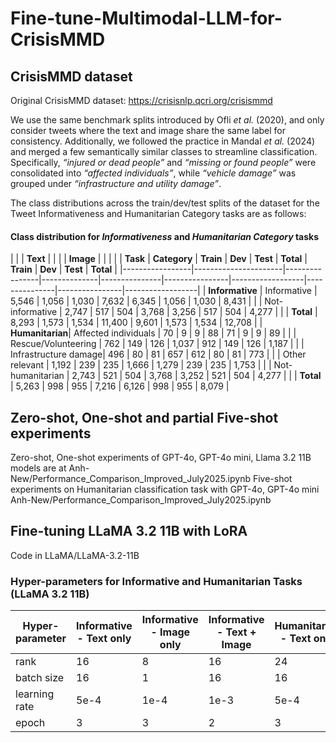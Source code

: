 # Fine-tune-Multimodal-LLM-for-CrisisMMD

## CrisisMMD dataset
Original CrisisMMD dataset: https://crisisnlp.qcri.org/crisismmd 

We use the same benchmark splits introduced by Ofli *et al.* (2020), and only consider tweets where the text and image share the same label for consistency. Additionally, we followed the practice in Mandal *et al.* (2024) and merged a few semantically similar classes to streamline classification. Specifically, *“injured or dead people”* and *“missing or found people”* were consolidated into *“affected individuals”*, while *“vehicle damage”* was grouped under *“infrastructure and utility damage”*.

The class distributions across the train/dev/test splits of the dataset for the Tweet Informativeness and Humanitarian Category tasks are as follows:
#### Class distribution for *Informativeness* and *Humanitarian Category* tasks
|                 |                      | **Text**       |              |               |                | **Image**        |               |                |                  |
| **Task**        | **Category**         | **Train**      | **Dev**      | **Test**      | **Total**      | **Train**        | **Dev**       | **Test**       | **Total**        |
|-----------------|----------------------|----------------|--------------|---------------|----------------|------------------|---------------|----------------|------------------|
| **Informative** | Informative          | 5,546          | 1,056        | 1,030         | 7,632          | 6,345            | 1,056         | 1,030          | 8,431            |
|                 | Not-informative      | 2,747          | 517          | 504           | 3,768          | 3,256            | 517           | 504            | 4,277            |
|                 | **Total**            | 8,293          | 1,573        | 1,534         | 11,400         | 9,601            | 1,573         | 1,534          | 12,708           |
| **Humanitarian**| Affected individuals | 70             | 9            | 9             | 88             | 71               | 9             | 9              | 89               |
|                 | Rescue/Volunteering  | 762            | 149          | 126           | 1,037          | 912              | 149           | 126            | 1,187            |
|                 | Infrastructure damage| 496            | 80           | 81            | 657            | 612              | 80            | 81             | 773              |
|                 | Other relevant       | 1,192          | 239          | 235           | 1,666          | 1,279            | 239           | 235            | 1,753            |
|                 | Not-humanitarian     | 2,743          | 521          | 504           | 3,768          | 3,252            | 521           | 504            | 4,277            |
|                 | **Total**            | 5,263          | 998          | 955           | 7,216          | 6,126            | 998           | 955            | 8,079            |




## Zero-shot, One-shot and partial Five-shot experiments
Zero-shot, One-shot experiments of GPT-4o, GPT-4o mini, Llama 3.2 11B models are at Anh-New/Performance_Comparison_Improved_July2025.ipynb
Five-shot experiments on Humanitarian classification task with GPT-4o, GPT-4o mini Anh-New/Performance_Comparison_Improved_July2025.ipynb

## Fine-tuning LLaMA 3.2 11B with LoRA
Code in LLaMA/LLaMA-3.2-11B
### Hyper-parameters for Informative and Humanitarian Tasks (LLaMA 3.2 11B)

| Hyper-parameter | Informative - Text only | Informative - Image only | Informative - Text + Image | Humanitarian - Text only | Humanitarian - Image only | Humanitarian - Text + Image |
|-----------------|-------------------------|---------------------------|-----------------------------|---------------------------|-----------------------------|-------------------------------|
| rank            | 16                      | 8                         | 16                          | 24                        | 8                           | 24                            |
| batch size      | 16                      | 1                         | 16                          | 16                        | 1                           | 16                            |
| learning rate   | 5e-4                    | 1e-4                      | 1e-3                        | 5e-4                      | 1e-4                        | 1e-3                          |
| epoch           | 3                       | 3                         | 2                           | 3                         | 3                           | 3                             |
